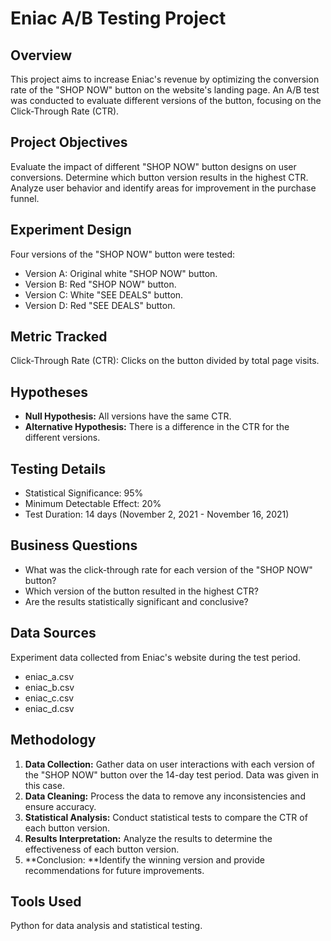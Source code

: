 # Eniac A/B Testing Project

## Overview
This project aims to increase Eniac's revenue by optimizing the conversion rate of the "SHOP NOW" button on the website's landing page. An A/B test was conducted to evaluate different versions of the button, focusing on the Click-Through Rate (CTR).

## Project Objectives
Evaluate the impact of different "SHOP NOW" button designs on user conversions.
Determine which button version results in the highest CTR.
Analyze user behavior and identify areas for improvement in the purchase funnel.

## Experiment Design
Four versions of the "SHOP NOW" button were tested:
- Version A: Original white "SHOP NOW" button.
- Version B: Red "SHOP NOW" button.
- Version C: White "SEE DEALS" button.
- Version D: Red "SEE DEALS" button.

## Metric Tracked
Click-Through Rate (CTR): Clicks on the button divided by total page visits.

## Hypotheses
- **Null Hypothesis:** All versions have the same CTR.
- **Alternative Hypothesis:** There is a difference in the CTR for the different versions.

## Testing Details
- Statistical Significance: 95%
- Minimum Detectable Effect: 20%
- Test Duration: 14 days (November 2, 2021 - November 16, 2021)

## Business Questions
- What was the click-through rate for each version of the "SHOP NOW" button?
- Which version of the button resulted in the highest CTR?
- Are the results statistically significant and conclusive?

## Data Sources
Experiment data collected from Eniac's website during the test period.
- eniac_a.csv
- eniac_b.csv
- eniac_c.csv
- eniac_d.csv

## Methodology
1. **Data Collection:** 
Gather data on user interactions with each version of the "SHOP NOW" button over the 14-day test period. Data was given in this case.
2. **Data Cleaning:** 
Process the data to remove any inconsistencies and ensure accuracy.
3. **Statistical Analysis:** Conduct statistical tests to compare the CTR of each button version.
4. **Results Interpretation:** 
Analyze the results to determine the effectiveness of each button version.
5. **Conclusion: **Identify the winning version and provide recommendations for future improvements.

## Tools Used
Python for data analysis and statistical testing.
